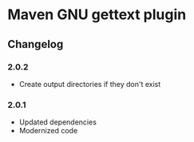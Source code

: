 # Maven GNU gettext plugin

## Changelog

### 2.0.2

* Create output directories if they don't exist

### 2.0.1

* Updated dependencies
* Modernized code
